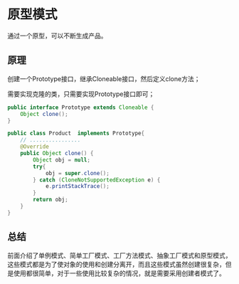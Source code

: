 # 原型模式

通过一个原型，可以不断生成产品。

## 原理

创建一个Prototype接口，继承Cloneable接口，然后定义clone方法；

需要实现克隆的类，只需要实现Prototype接口即可；

```java
public interface Prototype extends Cloneable {
	Object clone();
}
```

```java
public class Product  implements Prototype{
    // ................
    @Override
	public Object clone() {
		Object obj = null;
		try{
			obj = super.clone();
		} catch (CloneNotSupportedException e) {
			e.printStackTrace();
		}
		return obj;
	}
}
```

## 总结

前面介绍了单例模式、简单工厂模式、工厂方法模式、抽象工厂模式和原型模式，这些模式都是为了使对象的使用和创建分离开，而且这些模式虽然创建很复杂，但是使用都很简单，对于一些使用比较复杂的情况，就是需要采用创建者模式了。


